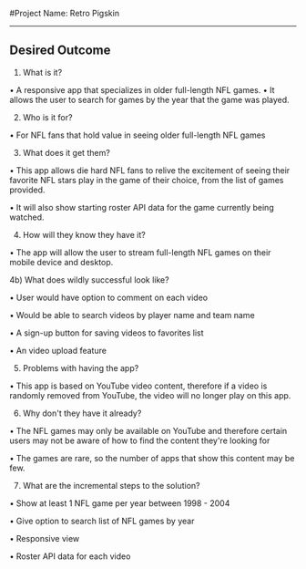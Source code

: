 #Project Name: Retro Pigskin

----------------
Desired Outcome
----------------

1) What is it?

  • A responsive app that specializes in older full-length NFL games.
  • It allows the user to search for games by the year that the game was played.


2) Who is it for?

  • For NFL fans that hold value in seeing older full-length NFL games


3) What does it get them?

  • This app allows die hard NFL fans to relive the excitement of seeing their favorite NFL stars play in
    the game of their choice, from the list of games provided.

  • It will also show starting roster API data for the game currently being watched.


4) How will they know they have it?

  • The app will allow the user to stream full-length NFL games on their mobile device and desktop.


4b) What does wildly successful look like?

  • User would have option to comment on each video

  • Would be able to search videos by player name and team name

  • A sign-up button for saving videos to favorites list

  • An video upload feature


5) Problems with having the app?

  • This app is based on YouTube video content, therefore if a video is randomly removed from YouTube,
    the video will no longer play on this app.


6) Why don't they have it already?

  • The NFL games may only be available on YouTube and therefore certain users may not be aware of how to find
    the content they're looking for

  • The games are rare, so the number of apps that show this content may be few.


7) What are the incremental steps to the solution?

  • Show at least 1 NFL game per year between 1998 - 2004

  • Give option to search list of NFL games by year

  • Responsive view

  • Roster API data for each video


<!-- ToDo

  Home Page

[] Links
  [] home
  [] search

[] Photo section
  [] style for 478px

[] NFL video section
  [x] add three videos to section
  [] add YouTube link to each video
  [] style video image










-->
